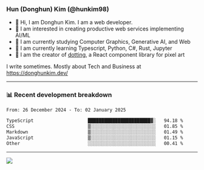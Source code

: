 ### Hun (Donghun) Kim (@hunkim98)

- 👋 Hi, I am Donghun Kim. I am a web developer. 
- 🤔 I am interested in creating productive web services implementing AI/ML
- 🔭 I am currently studying Computer Graphics, Generative AI, and Web 
- 🌱 I am currently learning Typescript, Python, C#, Rust, Jupyter
- 🎨 I am the creator of [dotting](https://github.com/hunkim98/dotting), a React component library for pixel art

I write sometimes. Mostly about Tech and Business at https://donghunkim.dev/

---
### 📊 Recent development breakdown
<!--START_SECTION:waka-->

```txt
From: 26 December 2024 - To: 02 January 2025

TypeScript                    ███████████████████████▓░   94.18 %
CSS                           ▒░░░░░░░░░░░░░░░░░░░░░░░░   01.85 %
Markdown                      ▒░░░░░░░░░░░░░░░░░░░░░░░░   01.49 %
JavaScript                    ▒░░░░░░░░░░░░░░░░░░░░░░░░   01.15 %
Other                         ░░░░░░░░░░░░░░░░░░░░░░░░░   00.41 %
```

<!--END_SECTION:waka-->
---

<!-- <div align='center'> -->
  <img align="center" src="https://github-readme-stats.vercel.app/api?username=hunkim98&theme=dark&show_icons=true"/>
<!-- </div> -->
<!--
**hunkim98/hunkim98** is a ✨ _special_ ✨ repository because its `README.md` (this file) appears on your GitHub profile.

Here are some ideas to get you started:

- 🔭 I’m currently working on ...
- 🌱 I’m currently learning ...
- 👯 I’m looking to collaborate on ...
- 🤔 I’m looking for help with ...
- 💬 Ask me about ...
- 📫 How to reach me: ...
- 😄 Pronouns: ...
- ⚡ Fun fact: ...
-->
